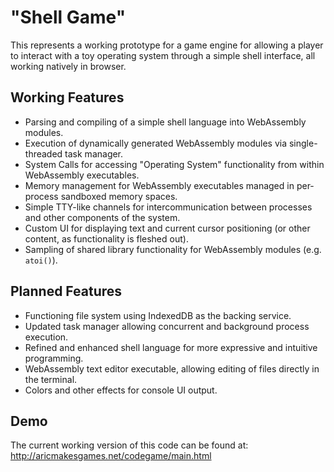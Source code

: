 # "Shell Game"
This represents a working prototype for a game engine for allowing a player to interact with a toy operating system through a simple shell interface, all working natively in browser.

## Working Features
 - Parsing and compiling of a simple shell language into WebAssembly modules.
 - Execution of dynamically generated WebAssembly modules via single-threaded task manager.
 - System Calls for accessing "Operating System" functionality from within WebAssembly executables.
 - Memory management for WebAssembly executables managed in per-process sandboxed memory spaces.
 - Simple TTY-like channels for intercommunication between processes and other components of the system.
 - Custom UI for displaying text and current cursor positioning (or other content, as functionality is fleshed out).
 - Sampling of shared library functionality for WebAssembly modules (e.g. `atoi()`).

## Planned Features
 - Functioning file system using IndexedDB as the backing service.
 - Updated task manager allowing concurrent and background process execution.
 - Refined and enhanced shell language for more expressive and intuitive programming.
 - WebAssembly text editor executable, allowing editing of files directly in the terminal.
 - Colors and other effects for console UI output.

## Demo
The current working version of this code can be found at: http://aricmakesgames.net/codegame/main.html
